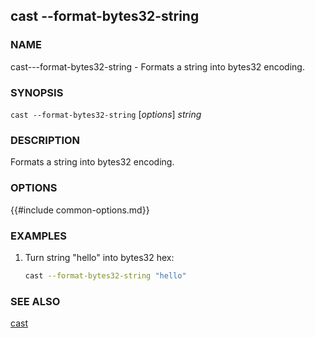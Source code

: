 ## cast --format-bytes32-string

### NAME

cast---format-bytes32-string - Formats a string into bytes32 encoding.

### SYNOPSIS

``cast --format-bytes32-string`` [*options*] *string*

### DESCRIPTION

Formats a string into bytes32 encoding.

### OPTIONS

{{#include common-options.md}}

### EXAMPLES

1. Turn string "hello" into bytes32 hex:
    ```sh
    cast --format-bytes32-string "hello"
    ```

### SEE ALSO

[cast](./cast.md)
